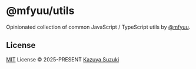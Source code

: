 # @mfyuu/utils

Opinionated collection of common JavaScript / TypeScript utils by [@mfyuu](https://github.com/mfyuu).

## License

[MIT](./LICENSE) License © 2025-PRESENT [Kazuya Suzuki](https://github.com/mfyuu)

